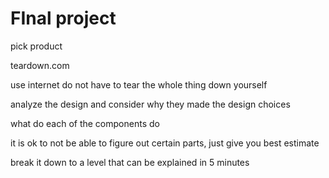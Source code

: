 # FInal project

pick product

teardown.com

use internet do not have to tear the whole thing down yourself

analyze the design and consider why they made the design choices

what do each of the components do 

it is ok to not be able to figure out certain parts, just give you best estimate

break it down to a level that can be explained in 5 minutes

